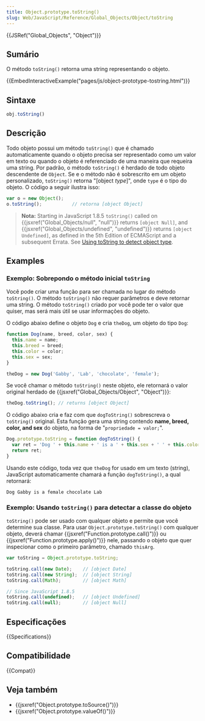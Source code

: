 ```yaml
---
title: Object.prototype.toString()
slug: Web/JavaScript/Reference/Global_Objects/Object/toString
---
```


{{JSRef("Global_Objects", "Object")}}

## Sumário

O método `toString()` retorna uma string representando o objeto.

{{EmbedInteractiveExample("pages/js/object-prototype-tostring.html")}}

## Sintaxe

```js
obj.toString()
```

## Descrição

Todo objeto possui um método `toString()` que é chamado automaticamente quando o objeto precisa ser representado como um valor em texto ou quando o objeto é referenciado de uma maneira que requeira uma string. Por padrão, o método `toString()` é herdado de todo objeto descendente de `Object`. Se e o método não é sobrescrito em um objeto personalizado, `toString()` retorna "\[object _type_]", onde `type` é o tipo do objeto. O código a seguir ilustra isso:

```js
var o = new Object();
o.toString();           // retorna [object Object]
```

> **Nota:** Starting in JavaScript 1.8.5 `toString()` called on {{jsxref("Global_Objects/null", "null")}} returns `[object Null]`, and {{jsxref("Global_Objects/undefined", "undefined")}} returns `[object Undefined]`, as defined in the 5th Edition of ECMAScript and a subsequent Errata. See [Using toString to detect object type](#example:_using_tostring_to_detect_object_type).

## Examples

### Exemplo: Sobrepondo o método inicial `toString`

Você pode criar uma função para ser chamada no lugar do método `toString()`. O método `toString()` não requer parâmetros e deve retornar uma string. O método `toString()` criado por você pode ter o valor que quiser, mas será mais útil se usar informações do objeto.

O código abaixo define o objeto `Dog` e cria `theDog`, um objeto do tipo `Dog`:

```js
function Dog(name, breed, color, sex) {
  this.name = name;
  this.breed = breed;
  this.color = color;
  this.sex = sex;
}

theDog = new Dog('Gabby', 'Lab', 'chocolate', 'female');
```

Se você chamar o método `toString()` neste objeto, ele retornará o valor original herdado de {{jsxref("Global_Objects/Object", "Object")}}:

```js
theDog.toString(); // returns [object Object]
```

O código abaixo cria e faz com que `dogToString()` sobrescreva o `toString()` original. Esta função gera uma string contendo **name, breed, color, and sex** do objeto, na forma de "`propriedade = valor;`".

```js
Dog.prototype.toString = function dogToString() {
  var ret = 'Dog ' + this.name + ' is a ' + this.sex + ' ' + this.color + ' ' + this.breed;
  return ret;
}
```

Usando este código, toda vez que `theDog` for usado em um texto (string), JavaScript automaticamente chamará a função `dogToString()`, a qual retornará:

```
Dog Gabby is a female chocolate Lab
```

### Exemplo: Usando `toString()` para detectar a classe do objeto

`toString()` pode ser usado com qualquer objeto e permite que você determine sua classe. Para usar `Object.prototype.toString()` com qualquer objeto, deverá chamar {{jsxref("Function.prototype.call()")}} ou {{jsxref("Function.prototype.apply()")}} nele, passando o objeto que quer inspecionar como o primeiro parâmetro, chamado `thisArg`.

```js
var toString = Object.prototype.toString;

toString.call(new Date);    // [object Date]
toString.call(new String);  // [object String]
toString.call(Math);        // [object Math]

// Since JavaScript 1.8.5
toString.call(undefined);   // [object Undefined]
toString.call(null);        // [object Null]
```

## Especificações

{{Specifications}}

## Compatibilidade

{{Compat}}

## Veja também

- {{jsxref("Object.prototype.toSource()")}}
- {{jsxref("Object.prototype.valueOf()")}}
